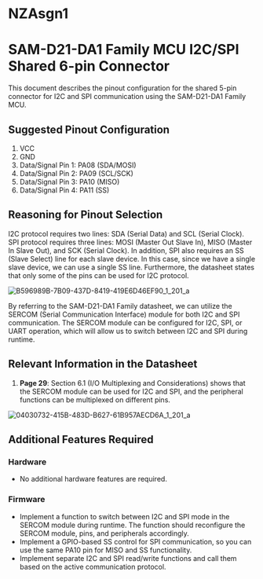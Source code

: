 # NZAsgn1
# SAM-D21-DA1 Family MCU I2C/SPI Shared 6-pin Connector

This document describes the pinout configuration for the shared 5-pin connector for I2C and SPI communication using the SAM-D21-DA1 Family MCU.

## Suggested Pinout Configuration

1. VCC
2. GND
3. Data/Signal Pin 1: PA08 (SDA/MOSI)
4. Data/Signal Pin 2: PA09 (SCL/SCK)
5. Data/Signal Pin 3: PA10 (MISO)
6. Data/Signal Pin 4: PA11 (SS)

## Reasoning for Pinout Selection

I2C protocol requires two lines: SDA (Serial Data) and SCL (Serial Clock). SPI protocol requires three lines: MOSI (Master Out Slave In), MISO (Master In Slave Out), and SCK (Serial Clock). In addition, SPI also requires an SS (Slave Select) line for each slave device. In this case, since we have a single slave device, we can use a single SS line. Furthermore, the datasheet states that only some of the pins can be used for I2C protocol.

![B596989B-7B09-437D-8419-419E6D46EF90_1_201_a](https://user-images.githubusercontent.com/29590379/236282771-d3b443d7-75fe-4715-ac83-c77fb5ff77d0.jpeg)

By referring to the SAM-D21-DA1 Family datasheet, we can utilize the SERCOM (Serial Communication Interface) module for both I2C and SPI communication. The SERCOM module can be configured for I2C, SPI, or UART operation, which will allow us to switch between I2C and SPI during runtime.

## Relevant Information in the Datasheet

1. **Page 29**: Section 6.1 (I/O Multiplexing and Considerations) shows that the SERCOM module can be used for I2C and SPI, and the peripheral functions can be multiplexed on different pins.

![04030732-415B-483D-B627-61B957AECD6A_1_201_a](https://user-images.githubusercontent.com/29590379/236287369-494eef1b-c56f-4b5d-963c-accb0a8579a4.jpeg)

## Additional Features Required

### Hardware

- No additional hardware features are required.

### Firmware

- Implement a function to switch between I2C and SPI mode in the SERCOM module during runtime. The function should reconfigure the SERCOM module, pins, and peripherals accordingly.
- Implement a GPIO-based SS control for SPI communication, so you can use the same PA10 pin for MISO and SS functionality.
- Implement separate I2C and SPI read/write functions and call them based on the active communication protocol.
